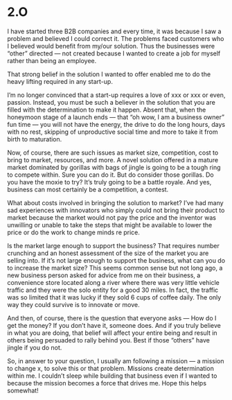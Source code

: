 # 2.O
I have started three B2B companies and every time, it was because I saw a problem and believed I could correct it. The problems faced customers who I believed would benefit from my/our solution. Thus the businesses were “other” directed — not created because I wanted to create a job for myself rather than being an employee.

That strong belief in the solution I wanted to offer enabled me to do the heavy lifting required in any start-up.

I’m no longer convinced that a start-up requires a love of xxx or xxx or even, passion. Instead, you must be such a believer in the solution that you are filled with the determination to make it happen. Absent that, when the honeymoon stage of a launch ends — that “oh wow, I am a business owner” fun time — you will not have the energy, the drive to do the long hours, days with no rest, skipping of unproductive social time and more to take it from birth to maturation.

Now, of course, there are such issues as market size, competition, cost to bring to market, resources, and more. A novel solution offered in a mature market dominated by gorillas with bags of jingle is going to be a tough ring to compete within. Sure you can do it. But do consider those gorillas. Do you have the moxie to try? It’s truly going to be a battle royale. And yes, business can most certainly be a competition, a contest.

What about costs involved in bringing the solution to market? I’ve had many sad experiences with innovators who simply could not bring their product to market because the market would not pay the price and the inventor was unwilling or unable to take the steps that might be available to lower the price or do the work to change minds re price.

Is the market large enough to support the business? That requires number crunching and an honest assessment of the size of the market you are selling into. If it’s not large enough to support the business, what can you do to increase the market size? This seems common sense but not long ago, a new business person asked for advice from me on their business, a convenience store located along a river where there was very little vehicle traffic and they were the solo entity for a good 30 miles. In fact, the traffic was so limited that it was lucky if they sold 6 cups of coffee daily. The only way they could survive is to innovate or move.

And then, of course, there is the question that everyone asks — How do I get the money? If you don’t have it, someone does. And if you truly believe in what you are doing, that belief will affect your entire being and result in others being persuaded to rally behind you. Best if those “others” have jingle if you do not.

So, in answer to your question, I usually am following a mission — a mission to change x, to solve this or that problem. Missions create determination within me. I couldn’t sleep while building that business even if I wanted to because the mission becomes a force that drives me. Hope this helps somewhat!

